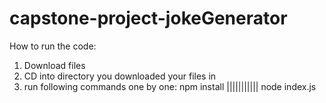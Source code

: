 # capstone-project-jokeGenerator

How to run the code:
1. Download files
2. CD into directory you downloaded your files in
3. run following commands one by one:  npm install |||||||||||  node index.js
